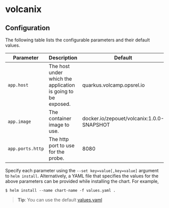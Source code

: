 # volcanix

## Configuration

The following table lists the configurable parameters and their default values.

| Parameter | Description | Default |
|  ---  |  ---  |  ---  |
| `app.host` | The host under which the application is going to be exposed. | quarkus.volcamp.opsrel.io |
| `app.image` | The container image to use. | docker.io/zepouet/volcanix:1.0.0-SNAPSHOT |
| `app.ports.http` | The http port to use for the probe. | 8080 |

Specify each parameter using the `--set key=value[,key=value]` argument to `helm install`.
Alternatively, a YAML file that specifies the values for the above parameters can be provided while installing the chart. For example,
```
$ helm install --name chart-name -f values.yaml .
```
> **Tip**: You can use the default [values.yaml](values.yaml)
